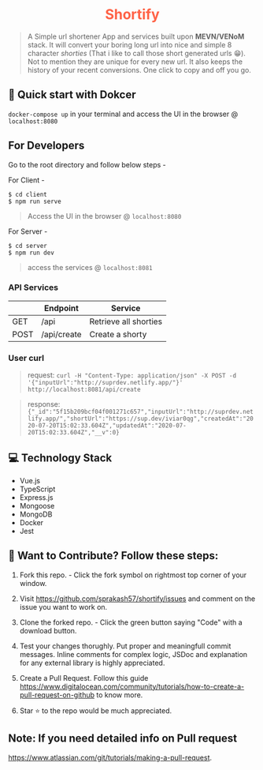 <h1 align="center" style="color:tomato">Shortify</h1>

> A Simple url shortener App and services built upon **MEVN/VENoM** stack. It will convert your boring long url into nice and simple 8 character *shorties* (That i like to call those short generated urls 😁). Not to mention they are unique for every new url. It also keeps the history of your recent conversions. One click to copy and off you go.

## 🚀 Quick start with Dokcer

`docker-compose up` in your terminal and access the UI in the browser @ `localhost:8080`

## For Developers

Go to the root directory and follow below steps -

For Client - 

```
$ cd client
$ npm run serve
```
> Access the UI in the browser @ `localhost:8080`

For Server - 

```
$ cd server
$ npm run dev
```
> access the services  @ `localhost:8081`

### API Services

|      | Endpoint    | Service               |
|------|-------------|-----------------------|
| GET  | /api        | Retrieve all shorties |
| POST | /api/create | Create a shorty       |

### User curl

> request: `curl -H "Content-Type: application/json" -X POST -d '{"inputUrl":"http://suprdev.netlify.app/"}' http://localhost:8081/api/create`

> response: `{"_id":"5f15b209bcf04f001271c657","inputUrl":"http://suprdev.netlify.app/","shortUrl":"https://sup.dev/iviar0qg","createdAt":"2020-07-20T15:02:33.604Z","updatedAt":"2020-07-20T15:02:33.604Z","__v":0}`

## 💻 Technology Stack

- Vue.js
- TypeScript
- Express.js
- Mongoose
- MongoDB
- Docker
- Jest

## 🤝 Want to Contribute? Follow these steps:
1. Fork this repo. - Click the fork symbol on rightmost top corner of your window.

2. Visit https://github.com/sprakash57/shortify/issues and comment on the issue you want to work on.

3. Clone the forked repo. - Click the green button saying "Code" with a download button.

4. Test your changes thorughly. Put proper and meaningfull commit messages. Inline comments for complex logic, JSDoc and explanation for any external library is highly appreciated.

5. Create a Pull Request. Follow this guide https://www.digitalocean.com/community/tutorials/how-to-create-a-pull-request-on-github to know more.

6. Star ⭐ to the repo would be much appreciated.

## Note: If you need detailed info on Pull request
https://www.atlassian.com/git/tutorials/making-a-pull-request.
